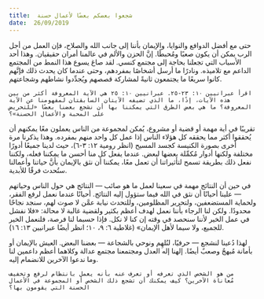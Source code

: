 ```yaml
---
title:  شجعوا بعضكم بعضًا لأعمال حسنة
date:  26/09/2019
---
```


حتى مع أفضل الدوافع والنوايا، والإيمان بأننا إلى جانب الله والصلاح، فإن العمل من أجل الرب يمكن أن يكون صعبًا ومُحبطًا. إنَّ الحزن والألم في عالمنا أمران حقيقيان. وهذا أحد الأسباب التي تجعلنا بحاجة إلى مجتمع كنسي. لقد صاغ يسوع هذا النمط من المجتمع الداعم مع تلاميذه. ونادرًا ما أرسل أشخاصًا بمفردهم، وحتى عندما كان يحدث ذلك فإنَّهم كانوا سريعًا ما يجتمعون ثانيةً لمشاركة قصصهم ويُجدِّدوا نشاطهم وشجاعتهم.

`اقرأ عبرانيين ١٠: ٢٣-٢٥. عبرانيين ١٠: ٢٥ هي الآية المعروفة أكثر من بين هذه الآيات، إذًا، ما الذي تضيفه الآيتان السابقتان لمفهومنا عن الآية المعروفة؟ ما هي بعض الطرق التي يمكننا بها أن نشجع بعضنا بعضًا «للتحريض على المحبة والأعمال الحسنة»؟`

تقريبًا في أية مهمة أو قضية أو مشروع، يُمكن لمجموعة من الناس يعملون معًا يمكنهم أن يُحققوا أكثر مما يحققه كل هؤلاء الناس إذا عمل كل واحد منهم بمفرده. وهذا يذكرنا مرة أخرى بصورة الكنيسة كجسد المسيح (انظر رومية ١٢: ٣-٦)، حيث لدينا جميعًا أدورًا مختلفة ولكنها أدوار مُكمِّلة بعضها لبعض. عندما يفعل كل منا أحسن ما يمكننا فعله، ولكننا نفعل ذلك بطريقة تسمح لتأثيراتنا أن تعمل معًا، يمكننا أن نثق بالإيمان بأنَّ حياتنا وأعمالنا ستُحدث فرقًا للأبدية.

في حين أن النتائج مهمة في سعينا لعمل ما هو صائب — النتائج هي حول الناس وحياتهم — علينا أحيانًا أن نثق في الله فيما ستؤول إليه النتائج. أحيانًا عندما نعمل لرفع الفقر، ولحماية المستضعفين، ولتحرير المظلومين، وللتحدث نيابة عمَّن لا  صوت لهم، سنجد نجاحًا محدودًا. ولكن لنا الرجاء بأننا نعمل لهدف أعظم بكثير ولقضية غالبة لا محالة: «فلا نفشل في عمل الخير لأننا سنحصد في وقته إن كنا لا نكل. فإذا حسبما لنا فرصة، فلنعمل الخير للجميع، ولا سيما لأهل الإيمان» (غلاطية ٦: ٩، ١٠؛ انظر أيضًا عبرانيين ١٣: ١٦).

لهذا دُعينا لنشجع — حرفيًا، لنُلهِم ونوحي بالشجاعة — بعضنا البعض. العيش بالإيمان أو بأمانة مُبهجٌ وصعبٌ أيضًا. إلهنا إله العدل ومجتمعنا مجتمع عدالة وكلاهما أعظم داعمين لنا وما ندعوا الآخرين للانضمام إليه.

`من هو الشخص الذي تعرفه أو تعرف عنه بأنه يعمل بانتظام لرفع وتخفيف مُعاناة الآخرين؟ كيف يمكنك أن تشجع ذلك الشخص أو المجموعة في الأعمال الحسنة التي يقومون بها؟`